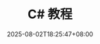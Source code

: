 ---
title: C# 教程
description: Learn about the C# programming language, its features, and how to get started with
date: 2025-08-02T18:25:47+08:00
weight: 2  #
cascade:
  params:
    type: posts
---